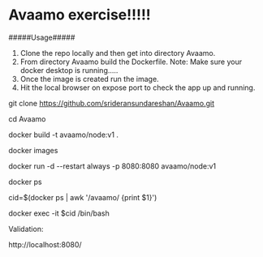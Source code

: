 Avaamo exercise!!!!!
===============

#####Usage#####

1) Clone the repo locally and then get into directory Avaamo.
2) From directory Avaamo build the Dockerfile. Note: Make sure your docker desktop is running.....
3) Once the image is created run the image.
4) Hit the local browser on expose port to check the app up and running.


git clone https://github.com/srideransundareshan/Avaamo.git

cd Avaamo

docker build -t avaamo/node:v1 .

docker images

docker run -d --restart always -p 8080:8080 avaamo/node:v1

docker ps

cid=$(docker ps | awk '/avaamo/ {print $1}')

docker exec -it $cid /bin/bash

Validation:

http://localhost:8080/

